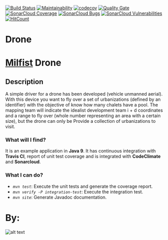 [![Build Status](https://travis-ci.org/Milfist/Drone.svg?branch=master)](https://travis-ci.org/Milfist/Drone)   [![Maintainability](https://api.codeclimate.com/v1/badges/700169481b27774825a2/maintainability)](https://codeclimate.com/github/Milfist/Drone/maintainability)
 [![codecov](https://codecov.io/gh/Milfist/Drone/branch/master/graph/badge.svg)](https://codecov.io/gh/Milfist/Drone) [![Quality Gate](https://sonarcloud.io/api/badges/gate?key=Drone%3ADrone)](https://sonarcloud.io/dashboard/index/Drone%3ADrone)
[![SonarCloud Coverage](https://sonarcloud.io/api/badges/measure?key=Drone%3ADrone&metric=coverage)](https://sonarcloud.io/component_measures/metric/coverage/list?id=Drone%3ADrone)
[![SonarCloud Bugs](https://sonarcloud.io/api/badges/measure?key=Drone%3ADrone&metric=bugs)](https://sonarcloud.io/component_measures/metric/reliability_rating/list?id=Drone%3ADrone)
[![SonarCloud Vulnerabilities](https://sonarcloud.io/api/badges/measure?key=Drone%3ADrone&metric=vulnerabilities)](https://sonarcloud.io/component_measures/metric/security_rating/list?id=Drone%3ADrone) [![HitCount](http://hits.dwyl.com/Milfist/Drone.svg)](http://hits.dwyl.com/Milfist/Drone)

<!-- 
Config?
[![Test Coverage](https://api.codeclimate.com/v1/badges/700169481b27774825a2/test_coverage)](https://codeclimate.com/github/Milfist/Drone/test_coverage)
-->

# Drone

# [Milfist][0] Drone

## Description

A simple driver for a drone has been developed (vehicle
unmanned aerial). With this device you want to fly over a set
of urbanizations (defined by an identifier) ​​with the objective of
know how many chalets have a pool.
The mapping team will indicate the idealist development team i + d
coordinates and a range to fly over (whole number representing
an area with a certain size), but the drone can only be
Provide a collection of urbanizations to visit.

### What will I find?

It is an example application in **Java 9**. It has continuous integration with **Travis CI**, report of unit test coverage and is integrated with **CodeClimate** and **Sonarcloud**.

### What I can do?

* <code>*mvn test*</code>: Execute the unit tests and generate the coverage report.
* <code>*mvn verify -P integration-test*</code>: Execute the integration test.
* <code>*mvn site*</code>: Generate Javadoc documentation.

# By:

![alt text](https://github.com/Milfist/Docs/blob/master/milfist.JPG)

[0]: https://github.com/Milfist/
